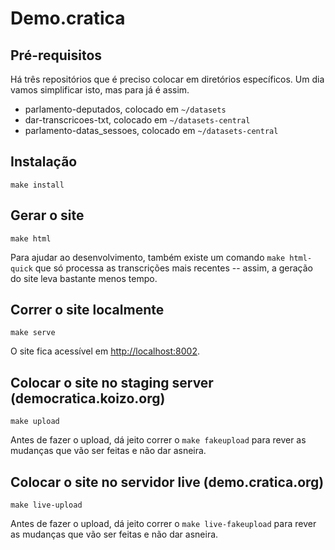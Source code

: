 # Demo.cratica

## Pré-requisitos

Há três repositórios que é preciso colocar em diretórios específicos. Um dia
vamos simplificar isto, mas para já é assim.

* parlamento-deputados, colocado em `~/datasets`
* dar-transcricoes-txt, colocado em `~/datasets-central`
* parlamento-datas_sessoes, colocado em `~/datasets-central`

## Instalação

    make install

## Gerar o site

    make html

Para ajudar ao desenvolvimento, também existe um comando `make html-quick` que
só processa as transcrições mais recentes -- assim, a geração do site leva
bastante menos tempo.

## Correr o site localmente

    make serve

O site fica acessível em [http://localhost:8002](http://localhost:8002).

## Colocar o site no staging server (democratica.koizo.org)

    make upload

Antes de fazer o upload, dá jeito correr o `make fakeupload` para rever as mudanças que vão ser feitas e não dar asneira.

## Colocar o site no servidor live (demo.cratica.org)

    make live-upload

Antes de fazer o upload, dá jeito correr o `make live-fakeupload` para rever as mudanças que vão ser feitas e não dar asneira.






